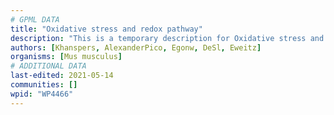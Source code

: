 ```yaml
---
# GPML DATA
title: "Oxidative stress and redox pathway"
description: "This is a temporary description for Oxidative stress and redox pathway"
authors: [Khanspers, AlexanderPico, Egonw, DeSl, Eweitz]
organisms: [Mus musculus]
# ADDITIONAL DATA
last-edited: 2021-05-14
communities: []
wpid: "WP4466"
---
```

